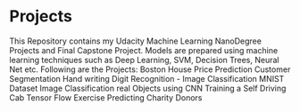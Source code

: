 # Projects
This Repository contains my Udacity Machine Learning NanoDegree Projects and Final Capstone Project.
Models are prepared using machine learning techniques such as Deep Learning, SVM, Decision Trees, Neural Net etc. 
Following are the Projects:
Boston House Price Prediction 
Customer Segmentation 
Hand writing Digit Recognition - Image Classification MNIST Dataset
Image Classification real Objects using CNN 
Training a Self Driving Cab 
Tensor Flow Exercise 
Predicting Charity Donors 
